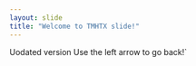 ```yaml
---
layout: slide
title: "Welcome to TMHTX slide!"
---
```

Uodated version
Use the left arrow to go back!`
